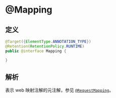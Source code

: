 # @Mapping

## 定义

```java
@Target({ElementType.ANNOTATION_TYPE})
@Retention(RetentionPolicy.RUNTIME)
public @interface Mapping {

}
```

## 解析

表示 web 映射注解的元注解，参见 [`@RequestMapping`](/Spring/web/bind/RequestMapping.md)。


